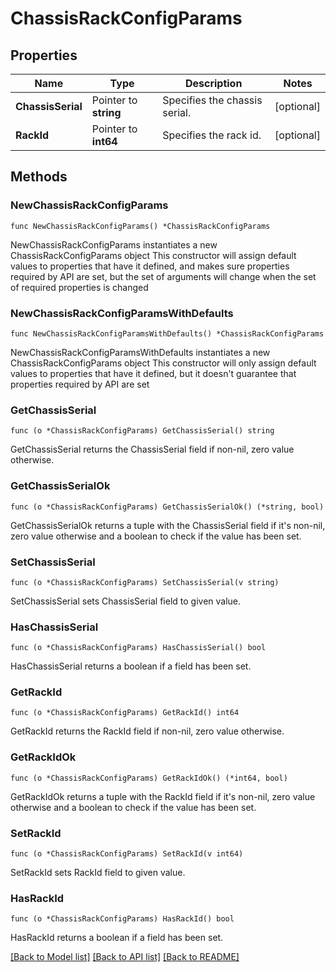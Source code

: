 # ChassisRackConfigParams

## Properties

Name | Type | Description | Notes
------------ | ------------- | ------------- | -------------
**ChassisSerial** | Pointer to **string** | Specifies the chassis serial. | [optional] 
**RackId** | Pointer to **int64** | Specifies the rack id. | [optional] 

## Methods

### NewChassisRackConfigParams

`func NewChassisRackConfigParams() *ChassisRackConfigParams`

NewChassisRackConfigParams instantiates a new ChassisRackConfigParams object
This constructor will assign default values to properties that have it defined,
and makes sure properties required by API are set, but the set of arguments
will change when the set of required properties is changed

### NewChassisRackConfigParamsWithDefaults

`func NewChassisRackConfigParamsWithDefaults() *ChassisRackConfigParams`

NewChassisRackConfigParamsWithDefaults instantiates a new ChassisRackConfigParams object
This constructor will only assign default values to properties that have it defined,
but it doesn't guarantee that properties required by API are set

### GetChassisSerial

`func (o *ChassisRackConfigParams) GetChassisSerial() string`

GetChassisSerial returns the ChassisSerial field if non-nil, zero value otherwise.

### GetChassisSerialOk

`func (o *ChassisRackConfigParams) GetChassisSerialOk() (*string, bool)`

GetChassisSerialOk returns a tuple with the ChassisSerial field if it's non-nil, zero value otherwise
and a boolean to check if the value has been set.

### SetChassisSerial

`func (o *ChassisRackConfigParams) SetChassisSerial(v string)`

SetChassisSerial sets ChassisSerial field to given value.

### HasChassisSerial

`func (o *ChassisRackConfigParams) HasChassisSerial() bool`

HasChassisSerial returns a boolean if a field has been set.

### GetRackId

`func (o *ChassisRackConfigParams) GetRackId() int64`

GetRackId returns the RackId field if non-nil, zero value otherwise.

### GetRackIdOk

`func (o *ChassisRackConfigParams) GetRackIdOk() (*int64, bool)`

GetRackIdOk returns a tuple with the RackId field if it's non-nil, zero value otherwise
and a boolean to check if the value has been set.

### SetRackId

`func (o *ChassisRackConfigParams) SetRackId(v int64)`

SetRackId sets RackId field to given value.

### HasRackId

`func (o *ChassisRackConfigParams) HasRackId() bool`

HasRackId returns a boolean if a field has been set.


[[Back to Model list]](../README.md#documentation-for-models) [[Back to API list]](../README.md#documentation-for-api-endpoints) [[Back to README]](../README.md)


